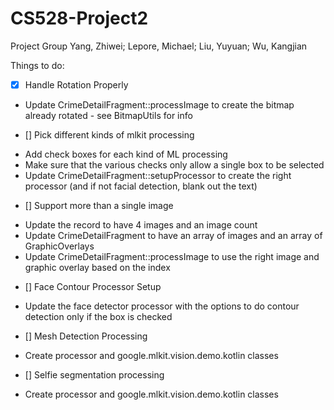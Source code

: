 # CS528-Project2
Project Group 
Yang, Zhiwei; Lepore, Michael; Liu, Yuyuan; Wu, Kangjian

Things to do:

- [x] Handle Rotation Properly
* Update CrimeDetailFragment::processImage to create the bitmap already rotated - see BitmapUtils for info

- [] Pick different kinds of mlkit processing
* Add check boxes for each kind of ML processing
* Make sure that the various checks only allow a single box to be selected
* Update CrimeDetailFragment::setupProcessor to create the right processor (and if not facial detection, blank out the text)

- [] Support more than a single image
* Update the record to have 4 images and an image count
* Update CrimeDetailFragment to have an array of images and an array of GraphicOverlays
* Update CrimeDetailFragment::processImage to use the right image and graphic overlay based on the index

- [] Face Contour Processor Setup
* Update the face detector processor with the options to do contour detection only if the box is checked

- [] Mesh Detection Processing
* Create processor and google.mlkit.vision.demo.kotlin classes

- [] Selfie segmentation processing
* Create processor and google.mlkit.vision.demo.kotlin classes
